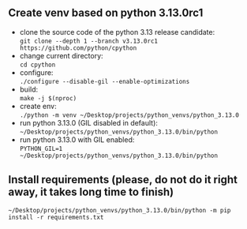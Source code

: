 ## Create venv based on python 3.13.0rc1

- clone the source code of the python 3.13 release candidate:  
`git clone --depth 1 --branch v3.13.0rc1 https://github.com/python/cpython`
- change current directory:  
`cd cpython`
- configure:  
`./configure --disable-gil --enable-optimizations`
- build:  
`make -j $(nproc)`
- create env:  
`./python -m venv ~/Desktop/projects/python_venvs/python_3.13.0`
- run python 3.13.0 (GIL disabled in default):  
`~/Desktop/projects/python_venvs/python_3.13.0/bin/python`
- run python 3.13.0 with GIL enabled:  
`PYTHON_GIL=1 ~/Desktop/projects/python_venvs/python_3.13.0/bin/python`

## Install requirements (please, do not do it right away, it takes long time to finish)

`~/Desktop/projects/python_venvs/python_3.13.0/bin/python -m pip install -r requirements.txt`
